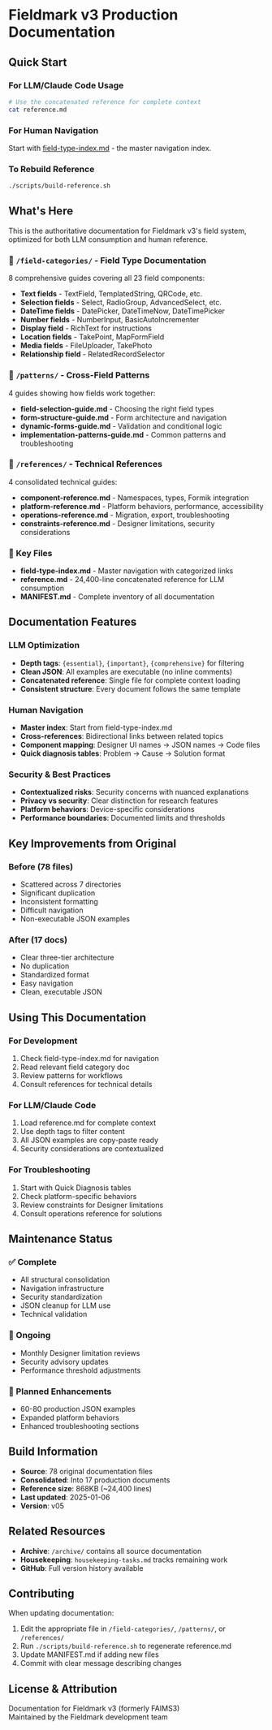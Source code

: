 # Fieldmark v3 Production Documentation

## Quick Start

### For LLM/Claude Code Usage
```bash
# Use the concatenated reference for complete context
cat reference.md
```

### For Human Navigation
Start with [field-type-index.md](field-type-index.md) - the master navigation index.

### To Rebuild Reference
```bash
./scripts/build-reference.sh
```

## What's Here

This is the authoritative documentation for Fieldmark v3's field system, optimized for both LLM consumption and human reference.

### 📁 `/field-categories/` - Field Type Documentation
8 comprehensive guides covering all 23 field components:
- **Text fields** - TextField, TemplatedString, QRCode, etc.
- **Selection fields** - Select, RadioGroup, AdvancedSelect, etc.
- **DateTime fields** - DatePicker, DateTimeNow, DateTimePicker
- **Number fields** - NumberInput, BasicAutoIncrementer
- **Display field** - RichText for instructions
- **Location fields** - TakePoint, MapFormField
- **Media fields** - FileUploader, TakePhoto
- **Relationship field** - RelatedRecordSelector

### 📁 `/patterns/` - Cross-Field Patterns
4 guides showing how fields work together:
- **field-selection-guide.md** - Choosing the right field types
- **form-structure-guide.md** - Form architecture and navigation
- **dynamic-forms-guide.md** - Validation and conditional logic
- **implementation-patterns-guide.md** - Common patterns and troubleshooting

### 📁 `/references/` - Technical References
4 consolidated technical guides:
- **component-reference.md** - Namespaces, types, Formik integration
- **platform-reference.md** - Platform behaviors, performance, accessibility
- **operations-reference.md** - Migration, export, troubleshooting
- **constraints-reference.md** - Designer limitations, security considerations

### 📄 Key Files
- **field-type-index.md** - Master navigation with categorized links
- **reference.md** - 24,400-line concatenated reference for LLM consumption
- **MANIFEST.md** - Complete inventory of all documentation

## Documentation Features

### LLM Optimization
- **Depth tags**: `{essential}`, `{important}`, `{comprehensive}` for filtering
- **Clean JSON**: All examples are executable (no inline comments)
- **Concatenated reference**: Single file for complete context loading
- **Consistent structure**: Every document follows the same template

### Human Navigation
- **Master index**: Start from field-type-index.md
- **Cross-references**: Bidirectional links between related topics
- **Component mapping**: Designer UI names → JSON names → Code files
- **Quick diagnosis tables**: Problem → Cause → Solution format

### Security & Best Practices
- **Contextualized risks**: Security concerns with nuanced explanations
- **Privacy vs security**: Clear distinction for research features
- **Platform behaviors**: Device-specific considerations
- **Performance boundaries**: Documented limits and thresholds

## Key Improvements from Original

### Before (78 files)
- Scattered across 7 directories
- Significant duplication
- Inconsistent formatting
- Difficult navigation
- Non-executable JSON examples

### After (17 docs)
- Clear three-tier architecture
- No duplication
- Standardized format
- Easy navigation
- Clean, executable JSON

## Using This Documentation

### For Development
1. Check field-type-index.md for navigation
2. Read relevant field category doc
3. Review patterns for workflows
4. Consult references for technical details

### For LLM/Claude Code
1. Load reference.md for complete context
2. Use depth tags to filter content
3. All JSON examples are copy-paste ready
4. Security considerations are contextualized

### For Troubleshooting
1. Start with Quick Diagnosis tables
2. Check platform-specific behaviors
3. Review constraints for Designer limitations
4. Consult operations reference for solutions

## Maintenance Status

### ✅ Complete
- All structural consolidation
- Navigation infrastructure
- Security standardization
- JSON cleanup for LLM use
- Technical validation

### 🔄 Ongoing
- Monthly Designer limitation reviews
- Security advisory updates
- Performance threshold adjustments

### 📝 Planned Enhancements
- 60-80 production JSON examples
- Expanded platform behaviors
- Enhanced troubleshooting sections

## Build Information

- **Source**: 78 original documentation files
- **Consolidated**: Into 17 production documents
- **Reference size**: 868KB (~24,400 lines)
- **Last updated**: 2025-01-06
- **Version**: v05

## Related Resources

- **Archive**: `/archive/` contains all source documentation
- **Housekeeping**: `housekeeping-tasks.md` tracks remaining work
- **GitHub**: Full version history available

## Contributing

When updating documentation:
1. Edit the appropriate file in `/field-categories/`, `/patterns/`, or `/references/`
2. Run `./scripts/build-reference.sh` to regenerate reference.md
3. Update MANIFEST.md if adding new files
4. Commit with clear message describing changes

## License & Attribution

Documentation for Fieldmark v3 (formerly FAIMS3)  
Maintained by the Fieldmark development team
